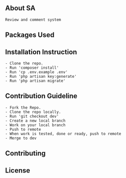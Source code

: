 
## About SA

	Review and comment system 

## Packages Used



## Installation Instruction

	- Clone the repo.
	- Run 'composer install'
	- Run 'cp .env.example .env'
	- Run 'php artisan key:generate'
	- Run 'php artisan migrate'


## Contribution Guideline

	- Fork the Repo.
	- Clone the repo locally.
	- Run 'git checkout dev'
	- Create a new local branch
	- Work on your local branch
	- Push to remote
	- When work is tested, done or ready, push to remote
	- Merge to dev



## Contributing



## License


